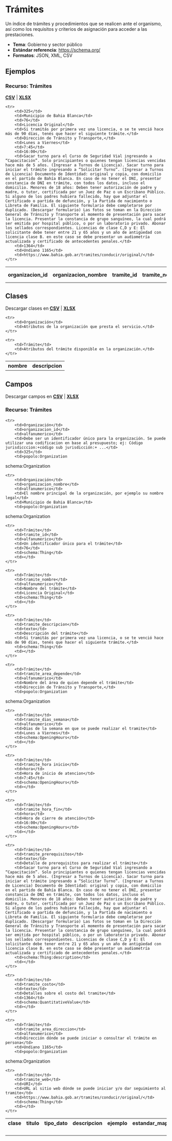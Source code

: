 # Trámites

Un índice de trámites y procedimientos que se realicen ante el organismo, así como los requisitos y criterios de asignación para acceder a las prestaciones.

* **Tema**: Gobierno y sector público
* **Estándar referencia**: https://schema.org/
* **Formatos**: JSON, XML, CSV

<!-- COMIENZO TABLA DE EJEMPLO. Dejar este comentario para edicion automatica. No editar manualmente el contenido, usar el script.  -->

## Ejemplos

### Recurso: Trámites  
**[CSV](https://github.com/datosgobar/paquete-apertura-datos/raw/master/docs/datasets-especificaciones/tramites/tramites.csv)** | **[XLSX](https://github.com/datosgobar/paquete-apertura-datos/raw/master/docs/datasets-especificaciones/tramites/tramites.xlsx)**

<table>
    <tr>
        <th>organizacion_id</th>
        <th>organizacion_nombre</th>
        <th>tramite_id</th>
        <th>tramite_nombre</th>
        <th>tramite_descripcion</th>
        <th>tramite_area_depende</th>
        <th>tramite_dias_semana</th>
        <th>tramite_hora inicio</th>
        <th>tramite_hora_fin</th>
        <th>tramite_prerequisitos</th>
        <th>tramite_costo</th>
        <th>tramite_area_direccion</th>
        <th>tramite_web</th>
    </tr>

    <tr>
        <td>325</td>
        <td>Municipio de Bahia Blanca</td>
        <td>76</td>
        <td>Licencia Original</td>
        <td>Si tramitás por primera vez una licencia, o se te venció hace más de 90 días, tenés que hacer el siguiente trámite.</td>
        <td>Dirección de Tránsito y Transporte,</td>
        <td>Lunes a Viernes</td>
        <td>7:45</td>
        <td>16:00</td>
        <td>Sacar turno para el Curso de Seguridad Vial ingresando a “Capacitación”. Solo principiantes o quienes tengan licencias vencidas hace más de 5 años. (Ingresar a Turnos de Licencia). Sacar turno para iniciar el trámite ingresando a “Solicitar Turno”. (Ingresar a Turnos de Licencia) Documento de Identidad: original y copia, con domicilio en el partido de Bahía Blanca. En caso de no tener el DNI, presentar constancia de DNI en trámite, con todos los datos, incluso el domicilio. Menores de 18 años: Deben tener autorización de padre y madre, o tutor, certificada por un Juez de Paz o un Escribano Público. Si alguno de los padres hubiera fallecido, hay que adjuntar el Certificado o partida de defunción, y la Partida de nacimiento o Libreta de Familia. El siguiente formulario debe completarse por duplicado. (Descargar formulario) Las fotos se toman en la Dirección General de Tránsito y Transporte al momento de presentación para sacar la licencia. Presentar la constancia de grupo sanguíneo, la cual podrá ser emitida por hospital público, o por un laboratorio privado. Abonar los sellados correspondientes. Licencias de clase C,D y E: El solicitante debe tener entre 21 y 65 años y un año de antigüedad con licencia clase B. en este caso se debe presentar un audiometría actualizada y certificado de antecedentes penales.</td>
        <td>1364</td>
        <td>Undiano 1165</td>
        <td>https://www.bahia.gob.ar/tramites/conducir/original/</td>
    </tr>
        
</table>

<!-- FIN TABLA DE EJEMPLO. Dejar este comentario para edicion automatica. No editar manualmente el contenido, usar el script.  -->


<!-- COMIENZO TABLA DE CLASES. Dejar este comentario para edicion automatica. No editar manualmente el contenido, usar el script.  -->

## Clases



Descargar clases en **[CSV](https://github.com/datosgobar/paquete-apertura-datos/raw/master/docs/datasets-especificaciones/tramites/tramites-clases.csv)** | **[XLSX](https://github.com/datosgobar/paquete-apertura-datos/raw/master/docs/datasets-especificaciones/tramites/tramites-clases.xlsx)**


<table>
    <tr>
        <th>nombre</th>
        <th>descripcion</th>
    </tr>

    <tr>
        <td>Organización</td>
        <td>Atributos de la organización que presta el servicio.</td>
    </tr>
        
    <tr>
        <td>Trámite</td>
        <td>Atributos del trámite disponible en la organización.</td>
    </tr>
        
</table>

<!-- FIN TABLA DE CLASES. Dejar este comentario para edicion automatica. No editar manualmente el contenido, usar el script.  -->


<!-- COMIENZO TABLA DE CAMPOS POR CLASE. Dejar este comentario para edicion automatica. No editar manualmente el contenido, usar el script.  -->

## Campos

Descargar campos en **[CSV](https://github.com/datosgobar/paquete-apertura-datos/raw/master/docs/datasets-especificaciones/tramites/tramites-campos.csv)** | **[XLSX](https://github.com/datosgobar/paquete-apertura-datos/raw/master/docs/datasets-especificaciones/tramites/tramites-campos.xlsx)**

### Recurso: Trámites  

<table>
    <tr>
        <th>clase</th>
        <th>titulo</th>
        <th>tipo_dato</th>
        <th>descripcion</th>
        <th>ejemplo</th>
        <th>estandar_mapeo</th>
        <th>notas</th>
    </tr>

    <tr>
        <td>Organización</td>
        <td>organizacion_id</td>
        <td>alfanumerico</td>
        <td>Debe ser un identificador único para la organización. Se puede utilizar una codificacion en base al presupuesto; ej: Código jurisdicccion:+código sub jurisdicción:+ ...</td>
        <td>325</td>
        <td>popolo:Organization
 schema:Organization</td>
        <td></td>
    </tr>
        
    <tr>
        <td>Organización</td>
        <td>organizacion_nombre</td>
        <td>alfanumerico</td>
        <td>El nombre principal de la organización, por ejemplo su nombre legal</td>
        <td>Municipio de Bahia Blanca</td>
        <td>popolo:Organization
 schema:Organization</td>
        <td></td>
    </tr>
        
    <tr>
        <td>Trámite</td>
        <td>tramite_id</td>
        <td>alfanumerico</td>
        <td>Un identificador único para el trámite</td>
        <td>76</td>
        <td>schema:Thing</td>
        <td></td>
    </tr>
        
    <tr>
        <td>Trámite</td>
        <td>tramite_nombre</td>
        <td>alfanumerico</td>
        <td>Nombre del trámite</td>
        <td>Licencia Original</td>
        <td>schema:Thing</td>
        <td></td>
    </tr>
        
    <tr>
        <td>Trámite</td>
        <td>tramite_descripcion</td>
        <td>texto</td>
        <td>Descripción del trámite</td>
        <td>Si tramitás por primera vez una licencia, o se te venció hace más de 90 días, tenés que hacer el siguiente trámite.</td>
        <td>schema:Thing</td>
        <td></td>
    </tr>
        
    <tr>
        <td>Trámite</td>
        <td>tramite_area_depende</td>
        <td>alfanumerico</td>
        <td>Nombre del área de quien depende el trámite</td>
        <td>Dirección de Tránsito y Transporte,</td>
        <td>popolo:Organization
 schema:Organization</td>
        <td></td>
    </tr>
        
    <tr>
        <td>Trámite</td>
        <td>tramite_dias_semana</td>
        <td>alfanumerico</td>
        <td>Dias de la semana en que se puede realizar el tramite</td>
        <td>Lunes a Viernes</td>
        <td>schema:OpeningHours</td>
        <td></td>
    </tr>
        
    <tr>
        <td>Trámite</td>
        <td>tramite_hora inicio</td>
        <td>hora</td>
        <td>Hora de inicio de atencion</td>
        <td>7:45</td>
        <td>schema:OpeningHours</td>
        <td></td>
    </tr>
        
    <tr>
        <td>Trámite</td>
        <td>tramite_hora_fin</td>
        <td>hora</td>
        <td>Hora de cierre de atención</td>
        <td>16:00</td>
        <td>schema:OpeningHours</td>
        <td></td>
    </tr>
        
    <tr>
        <td>Trámite</td>
        <td>tramite_prerequisitos</td>
        <td>texto</td>
        <td>Detalle de prerequisitos para realizar el trámite</td>
        <td>Sacar turno para el Curso de Seguridad Vial ingresando a “Capacitación”. Solo principiantes o quienes tengan licencias vencidas hace más de 5 años. (Ingresar a Turnos de Licencia). Sacar turno para iniciar el trámite ingresando a “Solicitar Turno”. (Ingresar a Turnos de Licencia) Documento de Identidad: original y copia, con domicilio en el partido de Bahía Blanca. En caso de no tener el DNI, presentar constancia de DNI en trámite, con todos los datos, incluso el domicilio. Menores de 18 años: Deben tener autorización de padre y madre, o tutor, certificada por un Juez de Paz o un Escribano Público. Si alguno de los padres hubiera fallecido, hay que adjuntar el Certificado o partida de defunción, y la Partida de nacimiento o Libreta de Familia. El siguiente formulario debe completarse por duplicado. (Descargar formulario) Las fotos se toman en la Dirección General de Tránsito y Transporte al momento de presentación para sacar la licencia. Presentar la constancia de grupo sanguíneo, la cual podrá ser emitida por hospital público, o por un laboratorio privado. Abonar los sellados correspondientes. Licencias de clase C,D y E: El solicitante debe tener entre 21 y 65 años y un año de antigüedad con licencia clase B. en este caso se debe presentar un audiometría actualizada y certificado de antecedentes penales.</td>
        <td>schema:Thing:description</td>
        <td></td>
    </tr>
        
    <tr>
        <td>Trámite</td>
        <td>tramite_costo</td>
        <td>texto</td>
        <td>Detalles sobre el costo del tramite</td>
        <td>1364</td>
        <td>schema:QuantitativeValue</td>
        <td></td>
    </tr>
        
    <tr>
        <td>Trámite</td>
        <td>tramite_area_direccion</td>
        <td>alfanumerico</td>
        <td>Dirección dónde se puede iniciar o consultar el trámite en persona</td>
        <td>Undiano 1165</td>
        <td>popolo:Organization
 schema:Organization</td>
        <td></td>
    </tr>
        
    <tr>
        <td>Trámite</td>
        <td>tramite_web</td>
        <td>URI</td>
        <td>URL al sitio web dónde se puede iniciar y/o dar seguimiento al tramite</td>
        <td>https://www.bahia.gob.ar/tramites/conducir/original/</td>
        <td>schema:Thing</td>
        <td></td>
    </tr>
        
</table>

<!-- FIN TABLA DE CAMPOS POR CLASE. Dejar este comentario para edicion automatica. No editar manualmente el contenido, usar el script.  -->
